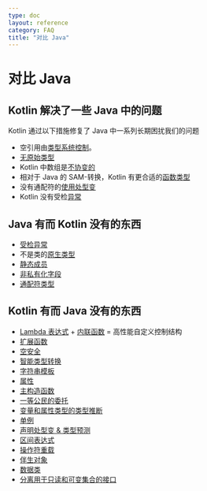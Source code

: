 ```yaml
---
type: doc
layout: reference
category: FAQ
title: "对比 Java"
---
```


# 对比 Java

## Kotlin 解决了一些 Java 中的问题

Kotlin 通过以下措施修复了 Java 中一系列长期困扰我们的问题

* 空引用由[类型系统控制](null-safety.html)。
* [无原始类型](java-interop.html)
* Kotlin 中数组是[不协变的](basic-types.html#数组)
* 相对于 Java 的 SAM-转换，Kotlin 有更合适的[函数类型](lambdas.html#函数类型)
* 没有通配符的[使用处型变](generics.html#使用处型变：类型预测)
* Kotlin 没有受检[异常](exceptions.html)

## Java 有而 Kotlin 没有的东西

* [受检异常](exceptions.html)
* 不是类的[原生类型](basic-types.html) 
* [静态成员](classes.html)
* [非私有化字段](properties.html)
* [通配符类型](generics.html)

## Kotlin 有而 Java 没有的东西

* [Lambda 表达式](lambdas.html) + [内联函数](inline-functions.html) = 高性能自定义控制结构
* [扩展函数](extensions.html)
* [空安全](null-safety.html)
* [智能类型转换](typecasts.html)
* [字符串模板](basic-types.html#strings)
* [属性](properties.html)
* [主构造函数](classes.html)
* [一等公民的委托](delegation.html)
* [变量和属性类型的类型推断](basic-types.html)
* [单例](object-declarations.html)
* [声明处型变 & 类型预测](generics.html)
* [区间表达式](ranges.html)
* [操作符重载](operator-overloading.html)
* [伴生对象](classes.html#companion-objects)
* [数据类](data-classes.html)
* [分离用于只读和可变集合的接口](collections.html)

